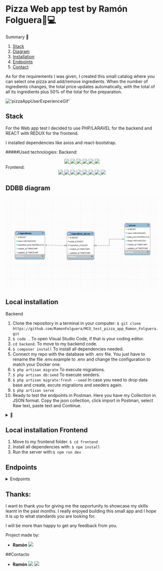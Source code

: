 # Pizza Web app test by Ramón Folguera🧑💻

  <summary>Summary 📝</summary>
  <ol>
    <li><a href="#stack">Stack</a></li>
    <li><a href="#ddbb-diagram">Diagram</a></li>
    <li><a href="#local-installation">Installation</a></li>
    <li><a href="#endpoints">Endpoints</a></li>
    <li><a href="#contacto">Contact</a></li>
  </ol>

As for the requirements I was given, I created this small catalog where you can select one pizza and add/remove ingredients. When the number of ingredients changes, the total price updates automatically, with the total of all its ingredients plus 50% of the total for the preparation.

!['pizzaAppUserExperienceGif'](./readmeAssets/pizzaApp_UserExperience.gif)


## Stack
For the Web app test I decided to use PHP/LARAVEL for the backend and REACT with REDUX for the frontend.

I installed dependencies like axios and react-bootstrap.

#####Used technologies:
Backend:
<div align="center">

<a href="https://php.net/">
    <img src= "https://img.shields.io/badge/php-8993be?style=for-the-badge&logo=php&logoColor=white"/>
</a>
<a href="https://laravel.com/">
    <img src= "https://img.shields.io/badge/laravel-FF0000?style=for-the-badge&logo=laravel&logoColor=white"/>
</a>
<a href="https://www.mysql.com/">
    <img src= "https://img.shields.io/badge/mysql-3E6E93?style=for-the-badge&logo=mysql&logoColor=white"/>
</a>

<a href="https://git-scm.com/">
    <img src= "https://img.shields.io/badge/git-f34f29?style=for-the-badge&logo=git&logoColor=white"/>
</a>
<a href="https://www.docker.com/">
    <img src= "https://img.shields.io/badge/docker-2496ED?style=for-the-badge&logo=docker&logoColor=white"/>
</a>
<a href=" https://www.postman.com/">
    <img src= "https://img.shields.io/badge/Postman-FF6C37?style=for-the-badge&logo=postman&logoColor=white"/>
</a>

 </div>
Frontend:
 <div align="center">
<a href="https://www.reactjs.com/">
    <img src= "https://img.shields.io/badge/React-20232A?style=for-the-badge&logo=react&logoColor=61DAFB"/>
</a>
<a href="https://developer.mozilla.org/es/docs/Web/JavaScript">
    <img src= "https://img.shields.io/badge/javascript-EFD81D?style=for-the-badge&logo=javascript&logoColor=black"/>
</a>

<a href="https://developer.mozilla.org/es/docs/Web/CSS">
    <img src= "https://img.shields.io/badge/css-1D7CF2?style=for-the-badge&logo=css3&logoColor=white"/>
</a>
<a href="https://www.w3schools.com/html/">
    <img src= "https://img.shields.io/badge/html5-1D0CF2?style=for-the-badge&logo=html5&logoColor=white"/>
</a>
<a href="https://react-bootstrap.github.io/">
    <img src= "https://img.shields.io/badge/react bootstrap-F54D50?style=for-the-badge&logo=bootstrap&logoColor=white"/>
</a>
<a href="https://git-scm.com/">
    <img src= "https://img.shields.io/badge/git-F54D27?style=for-the-badge&logo=git&logoColor=white"/>
</a>
<a href="https://nodejs.org/es/">
    <img src= "https://img.shields.io/badge/node.js-026E00?style=for-the-badge&logo=node.js&logoColor=white"/>
</a>

<a href="https://img.shields.io/badge/npm-F54D50?style=for-the-badge&logo=npm.js&logoColor=white">
    <img src= "https://img.shields.io/badge/npm-CC3534?style=for-the-badge&logo=npm&logoColor=white"/>
</a>
</div>

## DDBB diagram
!['ddbb'](./readmeAssets/db_pizzaApp.JPG)

## Local installation 
Backend

1. Clone the repository in a terminal in your computer:
` $ git clone https://github.com/RamonFolguera/MCO_test_pizza_app_Ramon_Folguera.git `
2. `$ code .` To open Visual Studio Code, if that is your coding editor.
3. `cd backend`. To move to my backend code.
4. ` $ composer install ` To install all dependencies needed.
5. Connect my repo with the database with .env file. You just have to rename the file .env.example to .env and change the configuration to match your Docker one.
6. ``` $ php artisan migrate ``` To execute migrations.
7. ``` $ php artisan db:seed ``` To execute seeders.
8. ``` $ php artisan migrate:fresh --seed ``` In case you need to drop data base and create, excute migrations and seeders again.
9. ``` $ php artisan serve ``` 
10. Ready to test the endpoints in Postman. Here you have my Collection in JSON format. Copy the json collection, click import in Postman, select Raw text, paste text and Continue.
<details>
<summary> 📝</summary>

{
	"info": {
		"_postman_id": "6c69802c-cf74-4778-b1f7-5c9ef57e05f7",
		"name": "Test_Pizza_app",
		"schema": "https://schema.getpostman.com/json/collection/v2.1.0/collection.json"
	},
	"item": [
		{
			"name": "GetAllPizzas",
			"protocolProfileBehavior": {
				"disabledSystemHeaders": {}
			},
			"request": {
				"method": "GET",
				"header": [
					{
						"key": "Accept",
						"value": "application/json",
						"type": "default",
						"disabled": true
					}
				],
				"url": {
					"raw": "http://127.0.0.1:8000/api/pizzas",
					"protocol": "http",
					"host": [
						"127",
						"0",
						"0",
						"1"
					],
					"port": "8000",
					"path": [
						"api",
						"pizzas"
					]
				}
			},
			"response": []
		},
		{
			"name": "GetAllIngredients",
			"request": {
				"method": "GET",
				"header": [],
				"url": {
					"raw": "http://127.0.0.1:8000/api/ingredients",
					"protocol": "http",
					"host": [
						"127",
						"0",
						"0",
						"1"
					],
					"port": "8000",
					"path": [
						"api",
						"ingredients"
					]
				}
			},
			"response": []
		},
		{
			"name": "AddIngredient",
			"request": {
				"method": "POST",
				"header": [],
				"body": {
					"mode": "raw",
					"raw": "{\r\n    \"ingredient_id\": 10\r\n}",
					"options": {
						"raw": {
							"language": "json"
						}
					}
				},
				"url": {
					"raw": "http://127.0.0.1:8000/api/add-ingredient/1",
					"protocol": "http",
					"host": [
						"127",
						"0",
						"0",
						"1"
					],
					"port": "8000",
					"path": [
						"api",
						"add-ingredient",
						"1"
					]
				}
			},
			"response": []
		},
		{
			"name": "DeleteIngredient",
			"request": {
				"method": "DELETE",
				"header": [],
				"body": {
					"mode": "raw",
					"raw": "{\r\n    \"ingredient_id\": 15\r\n}",
					"options": {
						"raw": {
							"language": "json"
						}
					}
				},
				"url": {
					"raw": "http://127.0.0.1:8000/api/remove-ingredient/1",
					"protocol": "http",
					"host": [
						"127",
						"0",
						"0",
						"1"
					],
					"port": "8000",
					"path": [
						"api",
						"remove-ingredient",
						"1"
					]
				}
			},
			"response": []
		},
		{
			"name": "GetIngredientsNotInPizza",
			"request": {
				"method": "GET",
				"header": []
			},
			"response": []
		},
		{
			"name": "GetIngredient_pizzaByPizzaId",
			"request": {
				"method": "GET",
				"header": [],
				"url": {
					"raw": "http://127.0.0.1:8000/api/ingredient-pizzas/1",
					"protocol": "http",
					"host": [
						"127",
						"0",
						"0",
						"1"
					],
					"port": "8000",
					"path": [
						"api",
						"ingredient-pizzas",
						"1"
					]
				}
			},
			"response": []
		}
	]
}
</details>

## Local installation Frontend 
1. Move to my frontend folder.   ` $ cd frontend `
2. Install all dependencies with: ` $ npm install `
3. Run the server with:``` $ npm run dev ```

## Endpoints
<details>
<summary>Endpoints</summary>

 - GET ALL PIZZAS

            GET http://127.0.0.1:8000/api/pizzas

 - GET ALL INGREDIENTS

            GET http://127.0.0.1:8000/api/ingredients

- ADD INGREDIENT
        
        Adding id from the selected pizza by params (/id).

            POST http://127.0.0.1:8000/api/add-ingredient/1

              body:
        ``` js
            {
                "ingredient_id": 4
            }
        ```

- DELETE INGREDIENT
        
        Adding id from the selected pizza by params (/id).

            DELETE http://127.0.0.1:8000/api/remove-ingredient/1

              body:
        ``` js
            {
                "ingredient_id": 4
            }
        ```

- GET ALL INGREDIENTS THAT ARE NOT IN THE SELECTED PIZZA

         Adding id from the selected pizza by params (/id).

            GET http://127.0.0.1:8000/api/ingredients-not-in-pizza/1


- GET ALL INGREDIENT_PIZZAS RELATED TO SELECTED PIZZA

         Adding id from the selected pizza by params (/id).

            GET http://127.0.0.1:8000/api/ingredients-not-in-pizza/1

</details>

## Thanks:

I want to thank you for giving me the opportunity to showcase my skills learnt in the past months. I really enjoyed building this small app and I hope it is up to what standards you are looking for.

I will be more than happy to get any feedback from you. 

Project made by:

- **Ramón**
<a href="https://github.com/RamonFolguera" target="_blank"><img src="https://img.shields.io/badge/github-24292F?style=for-the-badge&logo=github&logoColor=white" target="_blank"></a>

##Contacto
- **Ramón**
<a href = "mailto:folguera.ramon@gmail.com"><img src="https://img.shields.io/badge/Gmail-C6362C?style=for-the-badge&logo=gmail&logoColor=white" target="_blank"></a>
<a href="https://www.linkedin.com/in/ram%C3%B3n-folguera-0ab32776/" target="_blank"><img src="https://img.shields.io/badge/-LinkedIn-%230077B5?style=for-the-badge&logo=linkedin&logoColor=white" target="_blank"></a> 
</p>
